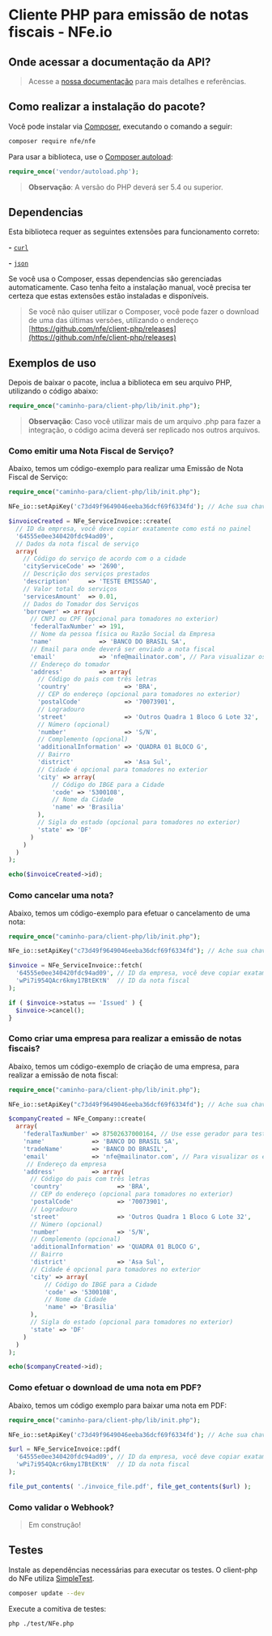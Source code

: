 # Cliente PHP para emissão de notas fiscais - NFe.io

## Onde acessar a documentação da API?

> Acesse a [nossa documentação](https://nfe.io/doc/rest-api/nfe-v1) para mais detalhes e referências.

## Como realizar a instalação do pacote?

  Você pode instalar via [Composer](http://getcomposer.org/), executando o comando a seguir:

  ```bash
  composer require nfe/nfe
  ```

  Para usar a biblioteca, use o [Composer autoload](https://getcomposer.org/doc/00-intro.md#autoloading):

  ```php
  require_once('vendor/autoload.php');
  ```
> **Observação**: A versão do PHP deverá ser 5.4 ou superior.

## Dependencias

  Esta biblioteca requer as seguintes extensões para funcionamento correto:

  **-** [`curl`](https://secure.php.net/manual/en/book.curl.php)

  **-** [`json`](https://secure.php.net/manual/en/book.json.php)

  Se você usa o Composer, essas dependencias são gerenciadas automaticamente. Caso tenha feito a instalação manual, você precisa ter certeza que estas extensões estão instaladas e disponíveis.

 > Se você não quiser utilizar o Composer, você pode fazer o download de uma das últimas versões, utilizando o endereço
[https://github.com/nfe/client-php/releases](https://github.com/nfe/client-php/releases)

## Exemplos de uso

  Depois de baixar o pacote, inclua a biblioteca em seu arquivo PHP, utilizando o código abaixo:

  ```php
  require_once("caminho-para/client-php/lib/init.php");
  ```
  > **Observação**: Caso você utilizar mais de um arquivo .php para fazer a integração, o código acima deverá ser replicado nos outros arquivos.

### Como emitir uma Nota Fiscal de Serviço?
Abaixo, temos um código-exemplo para realizar uma Emissão de Nota Fiscal de Serviço:

```php
require_once("caminho-para/client-php/lib/init.php");

NFe_io::setApiKey('c73d49f9649046eeba36dcf69f6334fd'); // Ache sua chave API no painel (https://app.nfe.io/account/apikeys)

$invoiceCreated = NFe_ServiceInvoice::create(
  // ID da empresa, você deve copiar exatamente como está no painel
  '64555e0ee340420fdc94ad09',
  // Dados da nota fiscal de serviço
  array(
    // Código do serviço de acordo com o a cidade
    'cityServiceCode' => '2690',
    // Descrição dos serviços prestados
    'description'     => 'TESTE EMISSAO',
    // Valor total do serviços
    'servicesAmount'  => 0.01,
    // Dados do Tomador dos Serviços
    'borrower' => array(
      // CNPJ ou CPF (opcional para tomadores no exterior)
      'federalTaxNumber' => 191,
      // Nome da pessoa física ou Razão Social da Empresa
      'name'             => 'BANCO DO BRASIL SA',
      // Email para onde deverá ser enviado a nota fiscal
      'email'            => 'nfe@mailinator.com', // Para visualizar os e-mails https://www.mailinator.com/
      // Endereço do tomador
      'address'          => array(
        // Código do pais com três letras
        'country'               => 'BRA',
        // CEP do endereço (opcional para tomadores no exterior)
        'postalCode'            => '70073901',
        // Logradouro
        'street'                => 'Outros Quadra 1 Bloco G Lote 32',
        // Número (opcional)
        'number'                => 'S/N',
        // Complemento (opcional)
        'additionalInformation' => 'QUADRA 01 BLOCO G',
        // Bairro
        'district'              => 'Asa Sul',
        // Cidade é opcional para tomadores no exterior
        'city' => array(
            // Código do IBGE para a Cidade
            'code' => '5300108',
            // Nome da Cidade
            'name' => 'Brasilia'
        ),
        // Sigla do estado (opcional para tomadores no exterior)
        'state' => 'DF'
      )
    )
  )
);

echo($invoiceCreated->id);
```

### Como cancelar uma nota?
Abaixo, temos um código-exemplo para efetuar o cancelamento de uma nota: 

```php
require_once("caminho-para/client-php/lib/init.php");

NFe_io::setApiKey("c73d49f9649046eeba36dcf69f6334fd"); // Ache sua chave API no painel (https://app.nfe.io/account/apikeys)

$invoice = NFe_ServiceInvoice::fetch(
  '64555e0ee340420fdc94ad09', // ID da empresa, você deve copiar exatamente como está no painel
  'wPi7i954QAcr6kmy17BtEKtN'  // ID da nota fiscal
);

if ( $invoice->status == 'Issued' ) {
  $invoice->cancel();
}
```
### Como criar uma empresa para realizar a emissão de notas fiscais?
Abaixo, temos um código-exemplo de criação de uma empresa, para realizar a emissão de nota fiscal:

```php
require_once("caminho-para/client-php/lib/init.php");

NFe_io::setApiKey("c73d49f9649046eeba36dcf69f6334fd"); // Ache sua chave API no painel (https://app.nfe.io/account/apikeys)

$companyCreated = NFe_Company::create(
  array(
    'federalTaxNumber' => 87502637000164, // Use esse gerador para testar: http://www.geradordecnpj.org/
    'name'             => 'BANCO DO BRASIL SA',
    'tradeName'        => 'BANCO DO BRASIL',
    'email'            => 'nfe@mailinator.com', // Para visualizar os e-mails https://www.mailinator.com/inbox2.jsp?public_to=nfe
     // Endereço da empresa
    'address'          => array(
      // Código do pais com três letras
      'country'               => 'BRA',
      // CEP do endereço (opcional para tomadores no exterior)
      'postalCode'            => '70073901',
      // Logradouro
      'street'                => 'Outros Quadra 1 Bloco G Lote 32',
      // Número (opcional)
      'number'                => 'S/N',
      // Complemento (opcional)
      'additionalInformation' => 'QUADRA 01 BLOCO G',
      // Bairro
      'district'              => 'Asa Sul',
      // Cidade é opcional para tomadores no exterior
      'city' => array(
          // Código do IBGE para a Cidade
          'code' => '5300108',
          // Nome da Cidade
          'name' => 'Brasilia'
      ),
      // Sigla do estado (opcional para tomadores no exterior)
      'state' => 'DF'
    )
  )
);

echo($companyCreated->id);
```

### Como efetuar o download de uma nota em PDF?
Abaixo, temos um código exemplo para baixar uma nota em PDF:

```php
require_once("caminho-para/client-php/lib/init.php");

NFe_io::setApiKey('c73d49f9649046eeba36dcf69f6334fd'); // Ache sua chave API no painel (https://app.nfe.io/account/apikeys)

$url = NFe_ServiceInvoice::pdf(
  '64555e0ee340420fdc94ad09', // ID da empresa, você deve copiar exatamente como está no painel
  'wPi7i954QAcr6kmy17BtEKtN'  // ID da nota fiscal
);

file_put_contents( './invoice_file.pdf', file_get_contents($url) );
```

### Como validar o Webhook?
>Em construção!

## Testes

Instale as dependências necessárias para executar os testes. O client-php do NFe utiliza [SimpleTest](http://simpletest.org/).
``` bash
composer update --dev
```

Execute a comitiva de testes:
``` bash
php ./test/NFe.php
```
